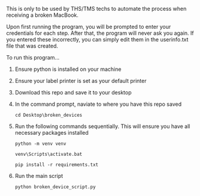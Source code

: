 This is only to be used by THS/TMS techs to automate the process when receiving a broken MacBook.

Upon first running the program, you will be prompted to enter your credentials for each step. After that, the program will never ask you again. If you entered these incorrectly, you can simply edit them in the userinfo.txt file that was created.

To run this program...
  1. Ensure python is installed on your machine
  2. Ensure your label printer is set as your default printer
  3. Download this repo and save it to your desktop
  4. In the command prompt, naviate to where you have this repo saved
     
       `cd Desktop\broken_devices`
  6. Run the following commands sequentially. This will ensure you have all necessary packages installed

       `python -m venv venv`
     
       `venv\Scripts\activate.bat`
     
       `pip install -r requirements.txt`
  7. Run the main script

       `python broken_device_script.py`
